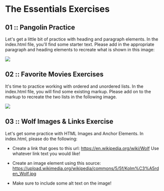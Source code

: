 # The Essentials Exercises
## 01 :: Pangolin Practice
Let's get a little bit of practice with heading and paragraph elements. In the index.html file, you'll find some starter text.  Please add in the appropriate paragraph and heading elements to recreate what is shown in this image:

![](images/pangolinpractice.png)

## 02 :: Favorite Movies Exercises

It's time to practice working with ordered and unordered lists.  In the index.html file, you will find some existing markup.  Please add on to the markup to recreate the two lists in the following image. 

![](images/movies.png)

## 03 :: Wolf Images & Links Exercise
Let's get some practice with HTML Images and Anchor Elements.  In index.html, please do the following:

 - Create a link that goes to this url: https://en.wikipedia.org/wiki/Wolf Use whatever link text you would like!

 - Create an image element using this source: https://upload.wikimedia.org/wikipedia/commons/5/5f/Kolm%C3%A5rden_Wolf.jpg

 - Make sure to include some alt text on the image!